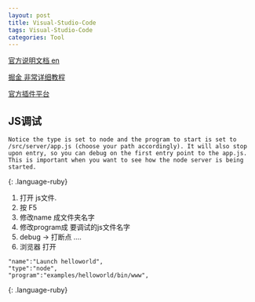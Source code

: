 ```yaml
---
layout: post
title: Visual-Studio-Code
tags: Visual-Studio-Code
categories: Tool
---
```


[官方说明文档 en][1]

[掘金 非常详细教程][2]


[官方插件平台][3]


## JS调试



~~~
Notice the type is set to node and the program to start is set to /src/server/app.js (choose your path accordingly). It will also stop upon entry, so you can debug on the first entry point to the app.js. This is important when you want to see how the node server is being started.
~~~
{: .language-ruby}




1. 打开 js文件.
2. 按 F5
3. 修改name 成文件夹名字
4. 修改program成 要调试的js文件名字
5. debug → 打断点 ....
6. 浏览器 打开 



~~~
"name":"Launch helloworld",
"type":"node",
"program":"examples/helloworld/bin/www",
~~~
{: .language-ruby}

[1]:	https://code.visualstudio.com/docs/languages/html
[2]:	https://gold.xitu.io/entry/56ffa8e55bbb50004da42ad0
[3]:	https://marketplace.visualstudio.com/vscode